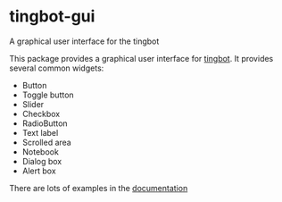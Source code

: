 # tingbot-gui
A graphical user interface for the tingbot

This package provides a graphical user interface for [tingbot](http://tingbot.com).
It provides several common widgets:

* Button
* Toggle button
* Slider
* Checkbox
* RadioButton
* Text label
* Scrolled area
* Notebook
* Dialog box
* Alert box

There are lots of examples in the [documentation](http://tingbot-gui.rtfd.org)
